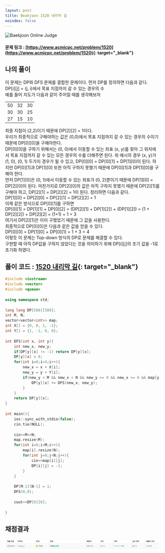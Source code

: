 ```yaml
---
layout: post
title: Beakjoon 1520 내리막 길
noindex: false
---
```


![Baekjoon Online Judge](https://onlinejudgeimages.s3-ap-northeast-1.amazonaws.com/images/boj-og-1200.png)

#### 문제 링크 : [https://www.acmicpc.net/problem/1520](https://www.acmicpc.net/problem/1520){: target="_blank"}


## 나의 풀이   
이 문제는 DP와 DFS 문제를 결합한 문제이다. 먼저 DP를 정의하면 다음과 같다.                                   
DP[i][j] = (j, i)에서 목표 지점까지 갈 수 있는 경우의 수        
예를 들어 지도가 다음과 같이 주어질 때를 생각해보자            

||||
|:-----:|:-----:|:-----:|
|50|32|30|
|30|30|25|
|27|15|10|         

최종 지점이 (2,2)이기 때문에 DP[2][2] = 1이다.                
우리가 최종적으로 구해야하는 값은 (0,0)에서 목표 지점까지 갈 수 있는 경우의 수이기 때문에 DP[0][0]을 구해야한다.            
DP[0][0]을 구하기 위해서는 (0, 0)에서 이동할 수 있는 좌표 (x, y)를 찾아 그 위치에서 목표 지점까지 갈 수 있는 모든 경우의 수를 더해주면 된다. 위 예시의 경우 (x, y)가 (1, 0), (0, 1) 두가지 경우가 될 수 있고, DP[0][0] = DP[0][1] + DP[1][0]이 된다. 하지만 DP[0][1]과 DP[1][0] 또한 아직 구하지 못했기 때문에 DP[0][1]과 DP[1][0]을 구해야 한다.          
먼저 DP[1][0]은 (0, 1)에서 이동할 수 있는 좌표가 (0, 2)뿐이기 때문에 DP[1][0] = DP[2][0]이 된다. 마찬가지로 DP[2][0]의 값은 아직 구하지 못했기 때문에 DP[2][1]를 구해야 하고, DP[2][1] = DP[2][2] = 1이 된다. 정리하면 다음과 같다.                               
DP[1][0] = DP[2][0] = DP[2][1] = DP[2][2] = 1                         
이제 같은 방식으로 DP[0][1]를 구하면             
DP[0][1] = DP[1][1] + DP[0][2] = (DP[2][1] + DP[1][2]) + (DP[1][2]) = (1 + DP[2][2]) + DP[2][2] = (1+1) + 1 = 3                             
여기서 DP[2][1]은 이미 구했었기 때문에 그 값을 사용한다.             
최종적으로 DP[0][0]은 다음과 같은 값을 얻을 수 있다.                
DP[0][0] = DP[1][0] + DP[0][1] = 1 + 3 = 4              
이렇듯 이 문제는 Top-down 방식의 DP로 문제를 해결할 수 있다.                  
구현할 때 아직 DP값을 구하지 않았다는 것을 의미하기 위해 DP[i][j]의 초기 값을 -1로 초기화 하였다. 


## 풀이 코드 : [1520 내리막 길](https://github.com/sun-pyo/algorithm/blob/main/Beakjoon/1520.cpp){: target="_blank"}

```c++
#include <iostream>
#include <vector>
#include <queue>

using namespace std;

long long DP[500][500];
int M, N;
vector<vector<int>> map;
int X[] = {0, 0, 1, -1};
int Y[] = {1, -1, 0, 0};

int DFS(int x, int y){
    int new_x, new_y;
    if(DP[y][x] != -1) return DP[y][x];
    DP[y][x] = 0;
    for(int i=0;i<4;i++){
        new_x = x + X[i];
        new_y = y + Y[i];
        if(new_y < M && new_x < N && new_y >= 0 && new_x >= 0 && map[y][x] > map[new_y][new_x]){
            DP[y][x] += DFS(new_x, new_y);
        }
    }
    return DP[y][x];
}

int main(){
    ios::sync_with_stdio(false);
    cin.tie(NULL);

    cin>>M>>N;
    map.resize(M);
    for(int i=0;i<M;i++){
        map[i].resize(N);
        for(int j=0;j<N;j++){
            cin>>map[i][j];
            DP[i][j] = -1;
        }
    }

    DP[M-1][N-1] = 1;
    DFS(0,0);

    cout<<DP[0][0];

}
```


## 채점결과
![49993](\algorithm\img\beakjoon_1520.PNG)